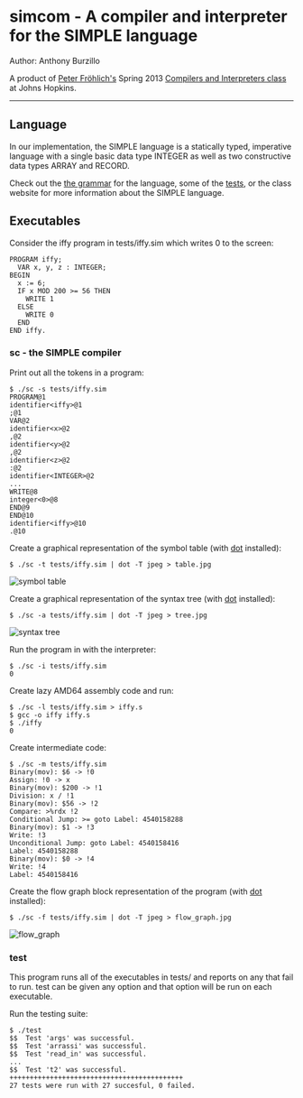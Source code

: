simcom - A compiler and interpreter for the SIMPLE language
==============================================

Author: Anthony Burzillo

A product of [Peter Fröhlich's](http://gaming.jhu.edu/~phf/) Spring 2013
[Compilers and Interpreters class](http://gaming.jhu.edu/~phf/2013/spring/cs328/) at Johns Hopkins.

******

## Language

In our implementation, the SIMPLE language is a statically typed, imperative language with a single basic data type
INTEGER as well as two constructive data types ARRAY and RECORD.

Check out the [the grammar](doc/SIMPLE_grammar.txt) for the language, some of the [tests](tests/), or the class
website for more information about the SIMPLE language.

## Executables

Consider the iffy program in tests/iffy.sim which writes 0 to the screen:

```SIMPLE
PROGRAM iffy;
  VAR x, y, z : INTEGER;
BEGIN
  x := 6;
  IF x MOD 200 >= 56 THEN
    WRITE 1
  ELSE
    WRITE 0
  END 
END iffy.
```

### sc - the SIMPLE compiler

Print out all the tokens in a program:


```shell
$ ./sc -s tests/iffy.sim
PROGRAM@1
identifier<iffy>@1
;@1
VAR@2
identifier<x>@2
,@2
identifier<y>@2
,@2
identifier<z>@2
:@2
identifier<INTEGER>@2
...
WRITE@8
integer<0>@8
END@9
END@10
identifier<iffy>@10
.@10
```

Create a graphical representation of the symbol table (with [dot] installed):

[dot]: http://www.graphviz.org/

```shell
$ ./sc -t tests/iffy.sim | dot -T jpeg > table.jpg
```

![symbol table](http://i.imgur.com/fdKonuB.jpg)

Create a graphical representation of the syntax tree (with [dot] installed):

```shell
$ ./sc -a tests/iffy.sim | dot -T jpeg > tree.jpg
```

![syntax tree](http://i.imgur.com/CjbqH7i.jpg)

Run the program in with the interpreter:

```shell
$ ./sc -i tests/iffy.sim
0
```

Create lazy AMD64 assembly code and run:

```shell
$ ./sc -l tests/iffy.sim > iffy.s
$ gcc -o iffy iffy.s
$ ./iffy
0
```

Create intermediate code:

```shell
$ ./sc -m tests/iffy.sim
Binary(mov): $6 -> !0
Assign: !0 -> x
Binary(mov): $200 -> !1
Division: x / !1
Binary(mov): $56 -> !2
Compare: >%rdx !2
Conditional Jump: >= goto Label: 4540158288
Binary(mov): $1 -> !3
Write: !3
Unconditional Jump: goto Label: 4540158416
Label: 4540158288
Binary(mov): $0 -> !4
Write: !4
Label: 4540158416
```

Create the flow graph block representation of the program (with [dot] installed):

```shell
$ ./sc -f tests/iffy.sim | dot -T jpeg > flow_graph.jpg
```

![flow_graph](http://i.imgur.com/2WgWn4d.jpg)

### test

This program runs all of the executables in tests/ and reports on any that fail to run.
test can be given any option and that option will be run on each executable.

Run the testing suite:

```shell
$ ./test
$$  Test 'args' was successful.
$$  Test 'arrassi' was successful.
$$  Test 'read_in' was successful.
...
$$  Test 't2' was successful.
+++++++++++++++++++++++++++++++++++++++++++
27 tests were run with 27 succesful, 0 failed.
```

